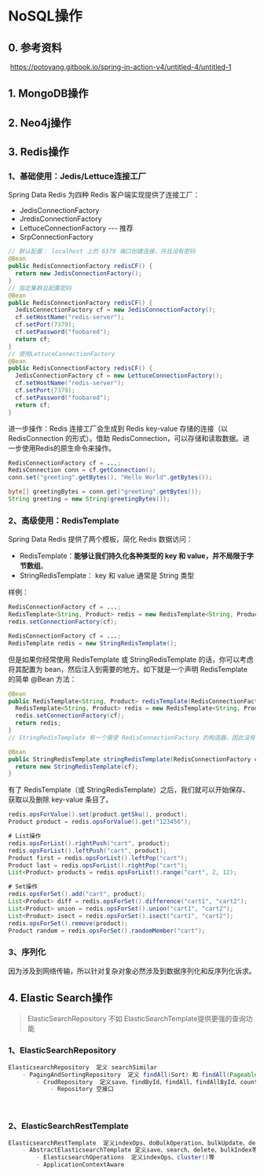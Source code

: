 # NoSQL操作

## 0. 参考资料

​		https://potoyang.gitbook.io/spring-in-action-v4/untitled-4/untitled-1

## 1. MongoDB操作



## 2. Neo4j操作



## 3. Redis操作

### 1、基础使用：Jedis/Lettuce连接工厂

Spring Data Redis 为四种 Redis 客户端实现提供了连接工厂：

- JedisConnectionFactory
- JredisConnectionFactory
- LettuceConnectionFactory  --- 推荐
- SrpConnectionFactory

```java
// 默认配置： localhost 上的 6379 端口创建连接，并且没有密码
@Bean
public RedisConnectionFactory redisCF() {
  return new JedisConnectionFactory();
}
// 指定集群且配置密码
@Bean
public RedisConnectionFactory redisCF() {
  JedisConnectionFactory cf = new JedisConnectionFactory();
  cf.setHostName("redis-server");
  cf.setPort(7379);
  cf.setPassword("foobared");
  return cf;
}
// 使用LettuceConnectionFactory
@Bean
public RedisConnectionFactory redisCF() {
  JedisConnectionFactory cf = new LettuceConnectionFactory();
  cf.setHostName("redis-server");
  cf.setPort(7379);
  cf.setPassword("foobared");
  return cf;
}
```

进一步操作：Redis 连接工厂会生成到 Redis key-value 存储的连接（以 RedisConnection 的形式）。借助 RedisConnection，可以存储和读取数据。进一步使用Redis的原生命令来操作。

```java
RedisConnectionFactory cf = ...;
RedisConnection conn = cf.getConnection();
conn.set("greeting".getBytes(), "Hello World".getBytes());

byte[] greetingBytes = conn.get("greeting".getBytes());
String greeting = new String(greetingBytes());      
```

### 2、高级使用：RedisTemplate

Spring Data Redis 提供了两个模板，简化 Redis 数据访问：

- RedisTemplate：**能够让我们持久化各种类型的 key 和 value，并不局限于字节数组**。
- StringRedisTemplate： key 和 value 通常是 String 类型

样例：

```java
RedisConnectionFactory cf = ...;
RedisTemplate<String, Product> redis = new RedisTemplate<String, Product>();
redis.setConnectionFactory(cf);

RedisConnectionFactory cf = ...;
RedisTemplate redis = new StringRedisTemplate();
```

但是如果你经常使用 RedisTemplate 或 StringRedisTemplate 的话，你可以考虑将其配置为 bean，然后注入到需要的地方。如下就是一个声明 RedisTemplate 的简单 @Bean 方法：

```java
@Bean
public RedisTemplate<String, Product> redisTemplate(RedisConnectionFactory cf) {
  RedisTemplate<String, Product> redis = new RedisTemplate<String, Product>();
  redis.setConnectionFactory(cf);
  return redis;
}
// StringRedisTemplate 有一个接受 RedisConnectionFactory 的构造器，因此没有必要在构建后再调用 setConnectionFactory()。

@Bean
public StringRedisTemplate stringRedisTemplate(RedisConnectionFactory cf) {
  return new StringRedisTemplate(cf);
}
```

有了 RedisTemplate（或 StringRedisTemplate）之后，我们就可以开始保存、获取以及删除 key-value 条目了。

```java
redis.opsForValue().set(product.getSku(), product);
Product product = redis.opsForValue().get("123456");

# List操作
redis.opsForList().rightPush("cart", product);
redis.opsForList().leftPush("cart", product);
Product first = redis.opsForList().leftPop("cart");
Product last = redis.opsForList().rightPop("cart");
List<Product> products = redis.opsForList().range("cart", 2, 12);

# Set操作
redis.opsForSet().add("cart", product);
List<Product> diff = redis.opsForSet().difference("cart1", "cart2");
List<Product> union = redis.opsForSet().union("cart1", "cart2");
List<Product> isect = redis.opsForSet().isect("cart1", "cart2");
redis.opsForSet().remove(product);
Product random = redis.opsForSet().randomMember("cart");
```



### 3、序列化

因为涉及到网络传输，所以针对复杂对象必然涉及到数据序列化和反序列化诉求。



## 4. Elastic Search操作

>  ElasticSearchRepository 不如 ElasticSearchTemplate提供更强的查询功能

### 1、ElasticSearchRepository

```java
ElasticsearchRepository  定义 searchSimilar
    - PagingAndSortingRepository  定义 findAll(Sort) 和 findAll(Pageable)
    	- CrudRepository  定义save、findById、findAll、findAllById、count、delete、deleteById、deleteAll...
    		- Repository 空接口
```

​	

### 2、ElasticSearchRestTemplate

```java
ElasticsearchRestTemplate  定义indexOps、doBulkOperation、bulkUpdate、delete、search等
	- AbstractElasticsearchTemplate 定义save、search、delete、bulkIndex等
    	- ElasticsearchOperations  定义indexOps、cluster()等
    	- ApplicationContextAware
    
```



















